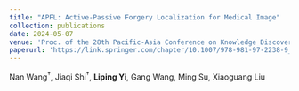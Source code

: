 ```yaml
--- 
title: "APFL: Active-Passive Forgery Localization for Medical Image" 
collection: publications 
date: 2024-05-07
venue: 'Proc. of the 28th Pacific-Asia Conference on Knowledge Discovery and Data Mining (PAKDD), CCF-C' 
paperurl: 'https://link.springer.com/chapter/10.1007/978-981-97-2238-9_14' 
--- 
```

Nan Wang$^{\dagger}$, Jiaqi Shi$^{\dagger}$, **Liping Yi**, Gang Wang, Ming Su, Xiaoguang Liu
